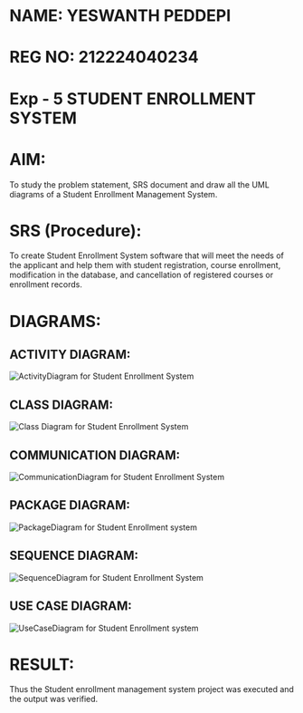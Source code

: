 # NAME: YESWANTH PEDDEPI
# REG NO: 212224040234
# Exp - 5 STUDENT ENROLLMENT SYSTEM

# AIM:
To study the problem statement, SRS document and draw all the UML diagrams of a Student Enrollment Management System.

# SRS (Procedure):
To create Student Enrollment System software that will meet the needs of the applicant and help them with student registration, course enrollment, modification in the database, and cancellation of registered courses or enrollment records.

# DIAGRAMS:

## ACTIVITY DIAGRAM:
![ActivityDiagram for Student Enrollment System](https://github.com/user-attachments/assets/f08913e3-f714-488d-8fbc-2310470fa33e)

## CLASS DIAGRAM:
![Class Diagram for Student Enrollment System](https://github.com/user-attachments/assets/f6c31d88-9c5e-4c96-9c76-1e74419fa47e)

## COMMUNICATION DIAGRAM:
![CommunicationDiagram for Student Enrollment System](https://github.com/user-attachments/assets/95dbb83e-1815-4a05-991d-dcd9a840f7e3)

## PACKAGE DIAGRAM:
![PackageDiagram for Student Enrollment system](https://github.com/user-attachments/assets/793e4405-fe25-4998-9424-38b59b024337)

## SEQUENCE DIAGRAM:
![SequenceDiagram for Student Enrollment System](https://github.com/user-attachments/assets/a837cf58-d8f0-4df6-955b-6b33c2439128)

## USE CASE DIAGRAM:
![UseCaseDiagram for Student Enrollment system](https://github.com/user-attachments/assets/db70642f-11b8-4272-ab9e-2e02e0f1f282)

# RESULT:
Thus the Student enrollment management system project was executed and the output was verified.
